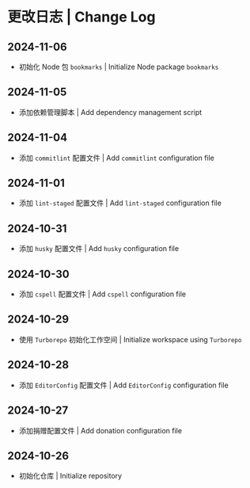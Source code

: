 # 更改日志 | Change Log

## 2024-11-06

- 初始化 Node 包 `bookmarks` | Initialize Node package `bookmarks`

## 2024-11-05

- 添加依赖管理脚本 | Add dependency management script

## 2024-11-04

- 添加 `commitlint` 配置文件 | Add `commitlint` configuration file

## 2024-11-01

- 添加 `lint-staged` 配置文件 | Add `lint-staged` configuration file

## 2024-10-31

- 添加 `husky` 配置文件 | Add `husky` configuration file

## 2024-10-30

- 添加 `cspell` 配置文件 | Add `cspell` configuration file

## 2024-10-29

- 使用 `Turborepo` 初始化工作空间 | Initialize workspace using `Turborepo`

## 2024-10-28

- 添加 `EditorConfig` 配置文件 | Add `EditorConfig` configuration file

## 2024-10-27

- 添加捐赠配置文件 | Add donation configuration file

## 2024-10-26

- 初始化仓库 | Initialize repository
